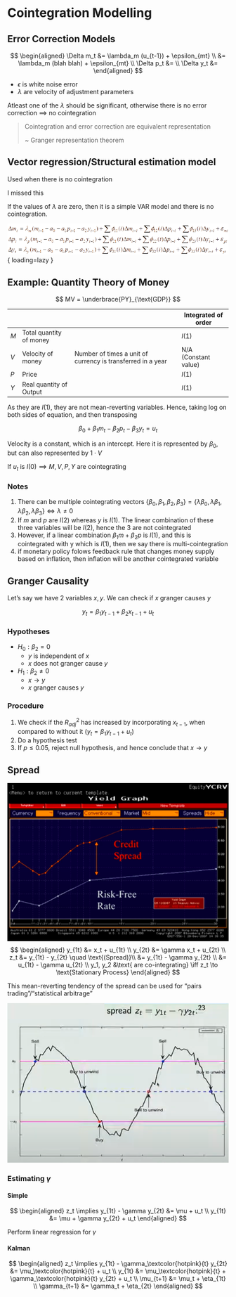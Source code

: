 # Cointegration Modelling

## Error Correction Models

$$
\begin{aligned}
\Delta m_t
&= \lambda_m (u_{t-1}) + \epsilon_{mt} \\
&= \lambda_m (blah blah) + \epsilon_{mt} \\
\Delta p_t &= \\
\Delta y_t &= 
\end{aligned}
$$

- $\epsilon$ is white noise error
- $\lambda$ are velocity of adjustment parameters

Atleast one of the $\lambda$ should be significant, otherwise there is no error correction $\implies$ no cointegration

> Cointegration and error correction are equivalent representation
>
> ~ Granger representation theorem

## Vector regression/Structural estimation model

Used when there is no cointegration

I missed this

If the values of $\lambda$ are zero, then it is a simple VAR model and there is no cointegration. 

![image-20221226212830201](assets/image-20221226212830201.png){ loading=lazy }

## Example: Quantity Theory of Money

$$
MV = \underbrace{PY}_{\text{GDP}}
$$

|      |                         |                                                             | Integrated of order       |
| ---- | ----------------------- | ----------------------------------------------------------- | ------------------------- |
| $M$  | Total quantity of money |                                                             | $I(1)$                    |
| $V$  | Velocity of money       | Number of times a unit of currency is transferred in a year | N/A<br />(Constant value) |
| $P$  | Price                   |                                                             | $I(1)$                    |
| $Y$  | Real quantity of Output |                                                             | $I(1)$                    |

As they are $I(1)$, they are not mean-reverting variables. Hence, taking log on both sides of equation, and then transposing

$$
\beta_0 + \beta_1 m_t - \beta_2 p_t - \beta_3 y_t = u_t
$$

Velocity is a constant, which is an intercept. Here it is represented by $\beta_0$, but can also represented by $1\cdot V$

If $u_t$ is $I(0) \implies M, V, P, Y$ are cointegrating

### Notes

1. There can be multiple cointegrating vectors $\{\beta_0, \beta_1, \beta_2, \beta_3 \} = \{\lambda \beta_0, \lambda \beta_1, \lambda \beta_2, \lambda \beta_3 \} \iff \lambda \ne 0$
2. If $m$ and $p$ are $I(2)$ whereas $y$ is $I(1)$. The linear combination of these three variables will be $I(2)$, hence the 3 are not cointegrated
3. However, if a linear combination $\beta_1 m + \beta_2 p$ is $I(1)$, and this is cointegrated with y which is $I(1)$, then we say there is multi-cointegration
4. if monetary policy folows feedback rule that changes money supply based on inflation, then inflation will be another cointegrated variable

## Granger Causality

Let’s say we have 2 variables $x, y$. We can check if $x$ granger causes $y$

$$
y_t = \beta_1 y_{t-1} + \beta_2 x_{t-1} + u_t
$$

### Hypotheses

- $H_0: \beta_2 = 0$ 
  - $y$ is independent of $x$
  - $x$ does not granger cause $y$
- $H_1: \beta_2 \ne 0$
  - $x \to y$
  - $x$ granger causes $y$

### Procedure

1. We check if the $R_{adj}^2$ has increased by incorporating $x_{t-1}$, when compared to without it $(y_t = \beta_1 y_{t-1} + u_t)$
2. Do a hypothesis test
3. If $p \le 0.05,$ reject null hypothesis, and hence conclude that $x \to y$

## Spread

![Credit Spread](./assets/Credit_Spread.png)
$$
\begin{aligned}
y_{1t} &= x_t + u_{1t} \\
y_{2t} &= \gamma x_t + u_{2t} \\
z_t &= y_{1t} - y_{2t} \quad \text{(Spread)}\\
&= y_{1t} - \gamma y_{2t} \\
&= u_{1t} - \gamma u_{2t} \\
y_1, y_2 &\text{ are co-integrating} \iff z_t \to \text{Stationary Process}
\end{aligned}
$$

This mean-reverting tendency of the spread can be used for “pairs trading”/“statistical arbitrage”

![image-20240207171849884](./assets/image-20240207171849884.png)

### Estimating $\gamma$

#### Simple

$$
\begin{aligned}
z_t \implies
y_{1t} - \gamma y_{2t} &= \mu + u_t \\
y_{1t} &= \mu + \gamma y_{2t} + u_t
\end{aligned}
$$

Perform linear regression for $\gamma$

#### Kalman

$$
\begin{aligned}
z_t \implies
y_{1t} - \gamma_\textcolor{hotpink}{t} y_{2t} &= \mu_\textcolor{hotpink}{t} + u_t \\
y_{1t} &= \mu_\textcolor{hotpink}{t} + \gamma_\textcolor{hotpink}{t} y_{2t} + u_t \\
\mu_{t+1} &= \mu_t + \eta_{1t} \\
\gamma_{t+1} &= \gamma_t + \eta_{2t}
\end{aligned}
$$
